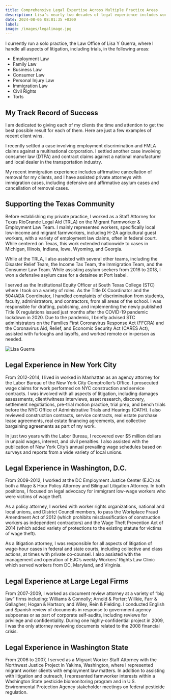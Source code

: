 ```yaml
---
title: Comprehensive Legal Expertise Across Multiple Practice Areas
description: Lisa’s nearly two decades of legal experience includes work in civil litigation, business and employment law, immigration, and civil rights. She has practiced in Texas, New York, Washington state, and Washington, D.C.
date: 2024-08-05 08:01:35 +0300
label:
image: /images/legalimage.jpg
---
```


I currently run a solo practice, the Law Office of Lisa Y Guerra, where I handle all aspects of litigation, including trials, in the following areas:

- Employment Law
- Family Law
- Business Law
- Consumer Law
- Personal Injury Law
- Immigration Law
- Civil Rights
- Torts

## My Track Record of Success

I am dedicated to giving each of my clients the time and attention to get the best possible result for each of them. Here are just a few examples of recent client wins.

I recently settled a case involving employment discrimination and FMLA claims against a multinational corporation. I settled another case involving consumer law (DTPA) and contract claims against a national manufacturer and local dealer in the transportation industry.

My recent immigration experience includes affirmative cancellation of removal for my clients, and I have assisted private attorneys with immigration cases, including defensive and affirmative asylum cases and cancellation of removal cases.

## Supporting the Texas Community

Before establishing my private practice, I worked as a Staff Attorney for
Texas RioGrande Legal Aid (TRLA) on the Migrant Farmworker & Employment Law Team. I mainly represented workers, specifically local low-income and migrant farmworkers, including H-2A agricultural guest workers, with a variety of employment law claims, often in federal court. While centered on Texas, this work extended nationwide to cases in Michigan, Illinois, Indiana, Iowa, Wyoming, and Georgia.

While at the TRLA, I also assisted with several other teams, including the Disaster Relief Team, the Income Tax Team, the Immigration Team, and the Consumer Law Team. While assisting asylum seekers from 2016 to 2018, I won a defensive asylum case for a detainee at Port Isabel.

I served as the Institutional Equity Officer at South Texas College (STC) where I took on a variety of roles. As the Title IX Coordinator and the 504/ADA Coordinator, I handled complaints of discrimination from students, faculty, administrators, and contractors, from all areas of the school. I was responsible for drafting, publishing, and implementing the newly published Title IX regulations issued just months after the COVID-19 pandemic lockdown in 2020. Due to the pandemic, I briefly advised STC administrators on the Families First Coronavirus Response Act (FFCRA) and the Coronavirus Aid, Relief, and Economic Security Act (CARES Act), assisted with furloughs and layoffs, and worked remote or in-person as needed.

![Lisa Guerra](/images/IMG_7822.jpg)

## Legal Experience in New York City

From 2012-2014, I lived in worked in Manhattan as an agency attorney for the Labor Bureau of the New York City Comptroller’s Office. I prosecuted wage claims for work performed on NYC construction and service contracts. I was involved with all aspects of litigation, including damages assessments, client/witness interviews, asset research, discovery, settlement negotiations, pre-trial motion practice, trial prep, and bench trials before the NYC Office of Administrative Trials and Hearings (OATH). I also reviewed construction contracts, service contracts, real estate purchase lease agreements, real estate financing agreements, and collective bargaining agreements as part of my work.

In just two years with the Labor Bureau, I recovered over $5 million dollars in unpaid wages, interest, and civil penalties. I also assisted with the publication of New York City’s annual prevailing wage schedules based on surveys and reports from a wide variety of local unions.

## Legal Experience in Washington, D.C.

From 2009-2012, I worked at the DC Employment Justice Center (EJC) as both a Wage & Hour Policy Attorney and Bilingual Litigation Attorney. In both positions, I focused on legal advocacy for immigrant low-wage workers who were victims of wage theft.

As a policy attorney, I worked with worker rights organizations, national and local unions, and District Council members, to pass the Workplace Fraud Amendment Act of 2012 (which prohibits misclassification of construction workers as independent contractors) and the Wage Theft Prevention Act of 2014 (which added variety of protections to the existing statute for victims of wage theft).

As a litigation attorney, I was responsible for all aspects of litigation of wage-hour cases in federal and state courts, including collective and class actions, at times with private co-counsel. I also assisted with the management and operation of EJC’s weekly Workers’ Rights Law Clinic which served workers from DC, Maryland, and Virginia.

## Legal Experience at Large Legal Firms

From 2007-2009, I worked as document review attorney at a variety of “big law” firms including: Williams & Connolly; Arnold & Porter; Willkie, Farr & Gallagher; Hogan & Hartson; and Wiley, Rein & Fielding. I conducted English and Spanish review of documents in response to government agency subpoenas or as part of corporate self-audits, including reviews for privilege and confidentiality. During one highly-confidential project in 2009, I was the only attorney reviewing documents related to the 2008 financial crisis.

## Legal Experience in Washington State

From 2006 to 2007, I served as a Migrant Worker Staff Attorney with the Northwest Justice Project in Yakima, Washington, where I represented migrant worker clients with employment law matters. In addition to assisting with litigation and outreach, I represented farmworker interests within a Washington State pesticide biomonitoring program and in U.S. Environmental Protection Agency stakeholder meetings on federal pesticide regulation.
